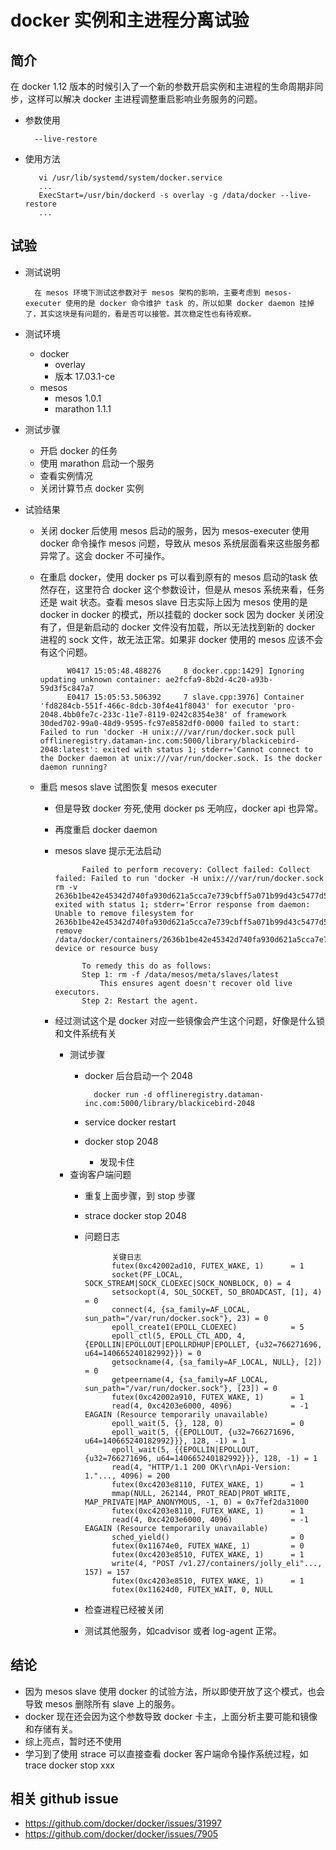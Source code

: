 # docker 实例和主进程分离试验
## 简介
在 docker 1.12 版本的时候引入了一个新的参数开启实例和主进程的生命周期非同步，这样可以解决 docker 主进程调整重启影响业务服务的问题。

- 参数使用 

		--live-restore
- 使用方法

		 vi /usr/lib/systemd/system/docker.service
		 ...
		 ExecStart=/usr/bin/dockerd -s overlay -g /data/docker --live-restore
		 ...

## 试验
- 测试说明

		在 mesos 环境下测试这参数对于 mesos 架构的影响，主要考虑到 mesos-executer 使用的是 docker 命令维护 task 的，所以如果 docker daemon 挂掉了，其实这块是有问题的，看是否可以接管。其次稳定性也有待观察。
- 测试环境
	- docker
		- overlay
		- 版本 17.03.1-ce 
	- mesos	
		- mesos 1.0.1
		- marathon 1.1.1 	
- 测试步骤
	- 开启 docker 的任务 
	- 使用 marathon 启动一个服务
	- 查看实例情况
	- 关闭计算节点 docker 实例
- 试验结果
	- 关闭 docker 后使用 mesos 启动的服务，因为 mesos-executer 使用 docker 命令操作 mesos 问题，导致从 mesos 系统层面看来这些服务都异常了。这会 docker 不可操作。 
	- 在重启 docker，使用 docker ps 可以看到原有的 mesos 启动的task 依然存在，这里符合 docker 这个参数设计，但是从 mesos 系统来看，任务还是 wait 状态。查看 mesos slave 日志实际上因为 mesos 使用的是 docker in docker 的模式，所以挂载的 docker sock 因为 docker 关闭没有了，但是新启动的 docker 文件没有加载，所以无法找到新的 docker 进程的 sock 文件，故无法正常。如果非 docker 使用的 mesos 应该不会有这个问题。

				W0417 15:05:48.488276     8 docker.cpp:1429] Ignoring updating unknown container: ae2fcfa9-8b2d-4c20-a93b-59d3f5c847a7
				E0417 15:05:53.506392     7 slave.cpp:3976] Container 'fd8284cb-551f-466c-8dcb-30f4e41f8043' for executor 'pro-2048.4bb0fe7c-233c-11e7-8119-0242c8354e38' of framework 30ded702-99a0-48d9-9595-fc97e8582df0-0000 failed to start: Failed to run 'docker -H unix:///var/run/docker.sock pull offlineregistry.dataman-inc.com:5000/library/blackicebird-2048:latest': exited with status 1; stderr='Cannot connect to the Docker daemon at unix:///var/run/docker.sock. Is the docker daemon running?
	- 重启 mesos slave 试图恢复 mesos executer
		- 但是导致 docker 夯死,使用 docker ps 无响应，docker api 也异常。
		- 再度重启 docker daemon		
		- mesos slave 提示无法启动

					Failed to perform recovery: Collect failed: Collect failed: Failed to run 'docker -H unix:///var/run/docker.sock rm -v 2636b1be42e45342d740fa930d621a5cca7e739cbff5a071b99d43c5477d5c07': exited with status 1; stderr='Error response from daemon: Unable to remove filesystem for 2636b1be42e45342d740fa930d621a5cca7e739cbff5a071b99d43c5477d5c07: remove /data/docker/containers/2636b1be42e45342d740fa930d621a5cca7e739cbff5a071b99d43c5477d5c07/shm: device or resource busy

					To remedy this do as follows:
					Step 1: rm -f /data/mesos/meta/slaves/latest
        				This ensures agent doesn't recover old live executors.
					Step 2: Restart the agent.
		- 经过测试这个是 docker 对应一些镜像会产生这个问题，好像是什么锁和文件系统有关
			- 测试步骤
				- docker 后台启动一个 2048
				
						docker run -d offlineregistry.dataman-inc.com:5000/library/blackicebird-2048
				- service docker restart
				- docker stop 2048
					- 发现卡住
			- 查询客户端问题
				- 重复上面步骤，到 stop 步骤
				- strace docker stop 2048
				- 问题日志
					
							关键日志
							futex(0xc42002ad10, FUTEX_WAKE, 1)      = 1
							socket(PF_LOCAL, SOCK_STREAM|SOCK_CLOEXEC|SOCK_NONBLOCK, 0) = 4
							setsockopt(4, SOL_SOCKET, SO_BROADCAST, [1], 4) = 0
							connect(4, {sa_family=AF_LOCAL, sun_path="/var/run/docker.sock"}, 23) = 0
							epoll_create1(EPOLL_CLOEXEC)            = 5
							epoll_ctl(5, EPOLL_CTL_ADD, 4, {EPOLLIN|EPOLLOUT|EPOLLRDHUP|EPOLLET, {u32=766271696, u64=140665240182992}}) = 0
							getsockname(4, {sa_family=AF_LOCAL, NULL}, [2]) = 0
							getpeername(4, {sa_family=AF_LOCAL, sun_path="/var/run/docker.sock"}, [23]) = 0
							futex(0xc42002a910, FUTEX_WAKE, 1)      = 1
							read(4, 0xc4203e6000, 4096)             = -1 EAGAIN (Resource temporarily unavailable)
							epoll_wait(5, {}, 128, 0)               = 0
							epoll_wait(5, {{EPOLLOUT, {u32=766271696, u64=140665240182992}}}, 128, -1) = 1
							epoll_wait(5, {{EPOLLIN|EPOLLOUT, {u32=766271696, u64=140665240182992}}}, 128, -1) = 1
							read(4, "HTTP/1.1 200 OK\r\nApi-Version: 1."..., 4096) = 200
							futex(0xc4203e8110, FUTEX_WAKE, 1)      = 1
							mmap(NULL, 262144, PROT_READ|PROT_WRITE, MAP_PRIVATE|MAP_ANONYMOUS, -1, 0) = 0x7fef2da31000
							futex(0xc4203e8110, FUTEX_WAKE, 1)      = 1
							read(4, 0xc4203e6000, 4096)             = -1 EAGAIN (Resource temporarily unavailable)
							sched_yield()                           = 0
							futex(0x11674e0, FUTEX_WAKE, 1)         = 0
							futex(0xc4203e8510, FUTEX_WAKE, 1)      = 1
							write(4, "POST /v1.27/containers/jolly_eli"..., 157) = 157
							futex(0xc4203e8510, FUTEX_WAKE, 1)      = 1
							futex(0x11624d0, FUTEX_WAIT, 0, NULL
				- 检查进程已经被关闭
				- 测试其他服务，如cadvisor 或者 log-agent 正常。

## 结论
- 因为 mesos slave 使用 docker 的试验方法，所以即使开放了这个模式，也会导致 mesos 删除所有 slave 上的服务。
- docker 现在还会因为这个参数导致 docker 卡主，上面分析主要可能和镜像和存储有关。
- 综上亮点，暂时还不使用
- 学习到了使用 strace 可以直接查看 docker 客户端命令操作系统过程，如 trace docker stop xxx

## 相关 github issue
- https://github.com/docker/docker/issues/31997
- https://github.com/docker/docker/issues/7905		   
